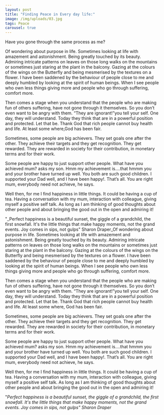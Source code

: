 ```yaml
---
layout: post
title: "Finding Peace in Every day life:"
image: /img/uploads/03.jpg
tags: Peace
carousel: true
---
```

Have you gone through the same process as me?

Of wondering about purpose in life. Sometimes looking at life with amazement and astonishment. Being greatly touched by its beauty. Admiring intricate patterns on leaves on those long walks on the mountains or sometimes just staring at the plant in the balcony. Gazing at the colours of the wings on the Butterfly and being mesmerised by the textures on a flower. I have been saddened by the behaviour of people close to me and deeply humbled by looking at the spirit of human beings. When I see people who own less things giving more and people who go through suffering, comfort more.

Then comes a stage when you understand that the people who are making fun of others suffering, have not gone through it themselves. So you don’t even want to be angry with them. “They are ignorant!”you tell your self. One day, they will understand. Today they think that are in a powerful position and protected. Let that be. Thank God that rich people cannot buy health and life. At least some where,God has been fair.

Sometimes, some people are big achievers. They set goals one after the other. They achieve their targets and they get recognition. They get rewarded. They are rewarded in society for their contribution, in monetary terms and for their work.

Some people are happy to just support other people. What have you achieved mum? asks my son. Hmm my achievement is….that hmmm you and your brother have turned up well. You both are such good children. I supported your Dad well, and I have been happy!. That’s all. You are right mum, everybody need not achieve, he says.

Well then, for me I find happiness in little things. It could be having a cup of tea. Having a conversation with my mum, interaction with colleague, giving myself a positive self talk. As long as I am thinking of good thoughts about other people and about bringing the good out in the open and admiring it!

"_Perfect happiness is a beautiful sunset, the giggle of a grandchild, the first snowfall. It's the little things that make happy moments, not the grand events. Joy comes in sips, not gulps"   Sharon Draper_Of wondering about purpose in life. Sometimes looking at life with amazement and astonishment. Being greatly touched by its beauty. Admiring intricate patterns on leaves on those long walks on the mountains or sometimes just staring at the plant in the balcony. Gazing at the colours of the wings on the Butterfly and being mesmerised by the textures on a flower. I have been saddened by the behaviour of people close to me and deeply humbled by looking at the spirit of human beings. When I see people who own less things giving more and people who go through suffering, comfort more.

Then comes a stage when you understand that the people who are making fun of others suffering, have not gone through it themselves. So you don’t even want to be angry with them. “They are ignorant!”you tell your self. One day, they will understand. Today they think that are in a powerful position and protected. Let that be. Thank God that rich people cannot buy health and life. At least some where, God has been fair.

Sometimes, some people are big achievers. They set goals one after the other. They achieve their targets and they get recognition. They get rewarded. They are rewarded in society for their contribution, in monetary terms and for their work.

Some people are happy to just support other people. What have you achieved mum? asks my son. Hmm my achievement is….that hmmm you and your brother have turned up well. You both are such good children. I supported your Dad well, and I have been happy!. That’s all. You are right mum, everybody need not achieve, he says.

Well then, for me I find happiness in little things. It could be having a cup of tea. Having a conversation with my mum, interaction with colleague, giving myself a positive self talk. As long as I am thinking of good thoughts about other people and about bringing the good out in the open and admiring it!

"*Perfect happiness is a beautiful sunset, the giggle of a grandchild, the first snowfall. It's the little things that make happy moments, not the grand events. Joy comes in sips, not gulps"   Sharon Draper*